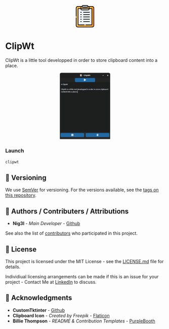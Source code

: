 <center>
<img src="./ressources/clipboard.png" width=70>
</center>

# ClipWt

ClipWt is a little tool developped in order to store clipboard content into a place.

<center>
<img src="./ressources/clipwt.png" width=160>
</center>

### Launch

```bash
clipwt
```

## 🔢 Versioning

We use [SemVer](http://semver.org/) for versioning. For the versions available, see the [tags on this repository](https://github.com/Ni-g-3l/clipwt/tags).

## 🤹 Authors / Contributers / Attributions

* **Nig3l** - *Main Developer* - [Github](https://github.com/Ni-g-3l/)

See also the list of [contributors](https://github.com/Ni-g-3l/clipwt/contributors) who participated in this project.

## 📃 License

This project is licensed under the MIT License - see the [LICENSE.md](LICENSE) file for details.

Individiual licensing arrangements can be made if this is an issue for your project - Contact Me at [LinkedIn](https://www.linkedin.com/in/maxime-cots) to discuss.

## 👏 Acknowledgments

* **CustomTktinter** - [Github](https://github.com/TomSchimansky/CustomTkinter)
* **Clipboard Icon** - *Created by Freepik* - [Flaticon](https://www.flaticon.com/free-icons/clipboard")
* **Billie Thompson** - *README & Contribution Templates* - [PurpleBooth](https://github.com/PurpleBooth)